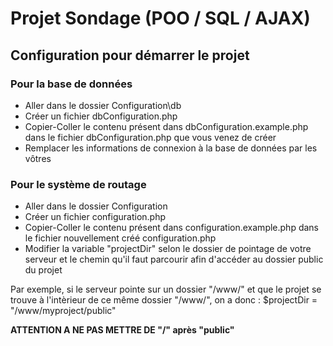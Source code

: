 # Projet Sondage (POO / SQL / AJAX)

## Configuration pour démarrer le projet

### Pour la base de données

* Aller dans le dossier Configuration\db
* Créer un fichier dbConfiguration.php
* Copier-Coller le contenu présent dans dbConfiguration.example.php dans le fichier dbConfiguration.php que vous venez de créer
* Remplacer les informations de connexion à la base de données par les vôtres 

### Pour le système de routage

* Aller dans le dossier Configuration
* Créer un fichier configuration.php
* Copier-Coller le contenu présent dans configuration.example.php dans le fichier nouvellement créé configuration.php 
* Modifier la variable "projectDir" selon le dossier de pointage de votre serveur et le chemin qu'il faut parcourir afin d'accéder au dossier public du projet


Par exemple, si le serveur pointe sur un dossier "/www/" et que le projet se trouve à l'intèrieur de ce même dossier "/www/", on a donc :
$projectDir = "/www/myproject/public"

**ATTENTION A NE PAS METTRE DE "/" après "public"**